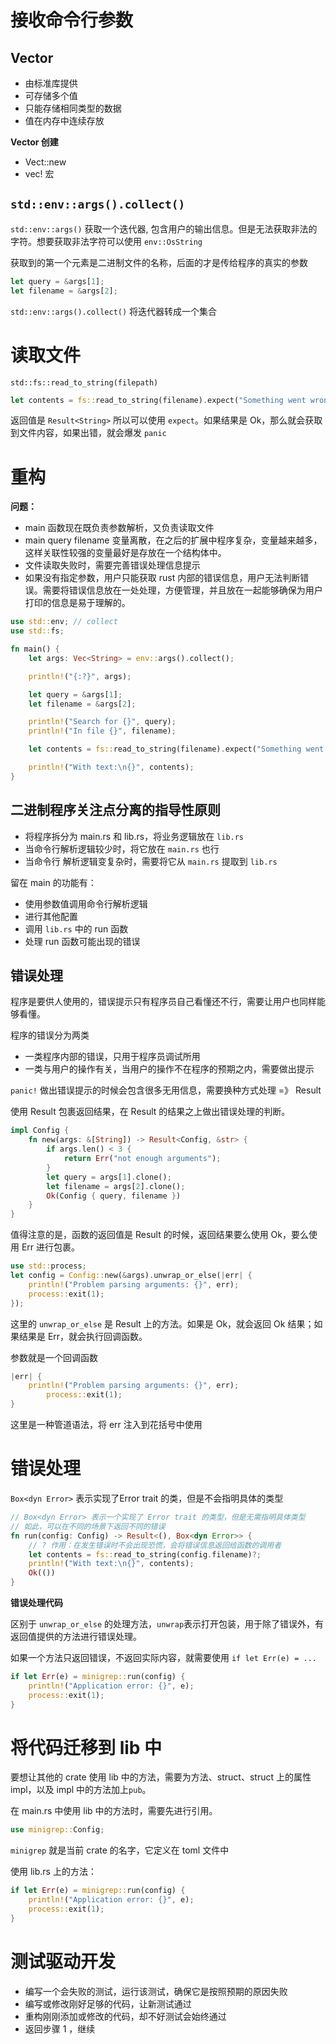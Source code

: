 

# 接收命令行参数

## Vector

- 由标准库提供
- 可存储多个值
- 只能存储相同类型的数据
- 值在内存中连续存放

**Vector 创建**
- Vect::new
- vec! 宏

## `std::env::args().collect()`

`std::env::args()` 获取一个迭代器, 包含用户的输出信息。但是无法获取非法的字符。想要获取非法字符可以使用 `env::OsString`

获取到的第一个元素是二进制文件的名称，后面的才是传给程序的真实的参数

```rust
let query = &args[1];
let filename = &args[2];
```

`std::env::args().collect()` 将迭代器转成一个集合

# 读取文件

`std::fs::read_to_string(filepath)`

```rust
let contents = fs::read_to_string(filename).expect("Something went wrong reading the file");
```

返回值是 `Result<String>` 所以可以使用 `expect`。如果结果是 Ok，那么就会获取到文件内容，如果出错，就会爆发 `panic`

# 重构

**问题：**
- main 函数现在既负责参数解析，又负责读取文件
- main query filename 变量离散，在之后的扩展中程序复杂，变量越来越多，这样关联性较强的变量最好是存放在一个结构体中。
- 文件读取失败时，需要完善错误处理信息提示
- 如果没有指定参数，用户只能获取 rust 内部的错误信息，用户无法判断错误。需要将错误信息放在一处处理，方便管理，并且放在一起能够确保为用户打印的信息是易于理解的。

```rust
use std::env; // collect
use std::fs;

fn main() {
    let args: Vec<String> = env::args().collect();

    println!("{:?}", args);

    let query = &args[1];
    let filename = &args[2];

    println!("Search for {}", query);
    println!("In file {}", filename);

    let contents = fs::read_to_string(filename).expect("Something went wrong reading the file");

    println!("With text:\n{}", contents);
}
```



## 二进制程序关注点分离的指导性原则

- 将程序拆分为 main.rs 和 lib.rs，将业务逻辑放在 `lib.rs`
- 当命令行解析逻辑较少时，将它放在 `main.rs` 也行
- 当命令行 解析逻辑变复杂时，需要将它从 `main.rs` 提取到 `lib.rs`

留在 main 的功能有：
- 使用参数值调用命令行解析逻辑
- 进行其他配置
- 调用 `lib.rs` 中的 run 函数
- 处理 run 函数可能出现的错误

## 错误处理

程序是要供人使用的，错误提示只有程序员自己看懂还不行，需要让用户也同样能够看懂。

程序的错误分为两类
- 一类程序内部的错误，只用于程序员调试所用
- 一类与用户的操作有关，当用户的操作不在程序的预期之内，需要做出提示

`panic!` 做出错误提示的时候会包含很多无用信息，需要换种方式处理 =》 Result


使用 Result 包裹返回结果，在 Result 的结果之上做出错误处理的判断。

```rust
impl Config {
    fn new(args: &[String]) -> Result<Config, &str> {
        if args.len() < 3 {
            return Err("not enough arguments");
        }
        let query = args[1].clone();
        let filename = args[2].clone();
        Ok(Config { query, filename })
    }
}

```

值得注意的是，函数的返回值是 Result 的时候，返回结果要么使用 Ok，要么使用 Err 进行包裹。

```rust
use std::process;
let config = Config::new(&args).unwrap_or_else(|err| {
    println!("Problem parsing arguments: {}", err);
    process::exit(1);
});
```

这里的 `unwrap_or_else` 是 Result 上的方法。如果是 Ok，就会返回 Ok 结果；如果结果是 Err，就会执行回调函数。

参数就是一个回调函数

```rust
|err| {
    println!("Problem parsing arguments: {}", err);
        process::exit(1);
}
```
这里是一种管道语法，将 err 注入到花括号中使用

# 错误处理

`Box<dyn Error>` 表示实现了Error trait 的类，但是不会指明具体的类型

```rust
// Box<dyn Error> 表示一个实现了 Error trait 的类型，但是无需指明具体类型
// 如此，可以在不同的场景下返回不同的错误
fn run(config: Config) -> Result<(), Box<dyn Error>> {
    // ? 作用：在发生错误时不会出现恐慌，会将错误信息返回给函数的调用者
    let contents = fs::read_to_string(config.filename)?;
    println!("With text:\n{}", contents);
    Ok(())
}
```

**错误处理代码**

区别于 `unwrap_or_else` 的处理方法，`unwrap`表示打开包装，用于除了错误外，有返回值提供的方法进行错误处理。

如果一个方法只返回错误，不返回实际内容，就需要使用 `if let Err(e) = ...`

```rust
if let Err(e) = minigrep::run(config) {
    println!("Application error: {}", e);
    process::exit(1);
}
```

# 将代码迁移到 lib 中

要想让其他的 crate 使用 lib 中的方法，需要为方法、struct、struct 上的属性 impl，以及 impl 中的方法加上`pub`。

在 main.rs 中使用 lib 中的方法时，需要先进行引用。

```rust
use minigrep::Config;
```

`minigrep` 就是当前 crate 的名字，它定义在 toml 文件中

使用 lib.rs 上的方法：

```rust
if let Err(e) = minigrep::run(config) {
    println!("Application error: {}", e);
    process::exit(1);
}
```

# 测试驱动开发

- 编写一个会失败的测试，运行该测试，确保它是按照预期的原因失败
- 编写或修改刚好足够的代码，让新测试通过
- 重构刚刚添加或修改的代码，却不好测试会始终通过
- 返回步骤 1 ，继续






